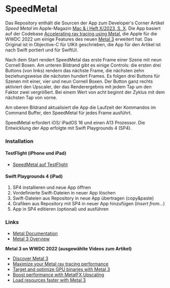 # SpeedMetal

Das Repository enthält die Sourcen der App zum Developer's Corner Artikel _Speed Metal_ im Apple-Magazin [Mac & i Heft X/2023, S. X](). Die App basiert auf der Codebase [Accelerating ray tracing using Metal](https://developer.apple.com/documentation/metal/metal_sample_code_library/accelerating_ray_tracing_using_metal), die Apple für die WWDC 2022 um einige Features des neuen [Metal 3](https://developer.apple.com/metal/) erweitert hat. Das Original ist in Objective-C für UIKit geschrieben, die App für den Artikel ist nach Swift portiert und für SwiftUI.

Nach dem Start rendert SpeedMetal das erste Frame einer Szene mit neun Cornell Boxen. Am unteren Bildrand gibt es einige Controls: die ersten drei Buttons (von links) rendern das nächste Frame, die nächsten zehn beziehungsweise die nächsten hundert Frames. Es folgen drei Buttons für Szenen mit einer, vier und neun Cornell Boxen. Der Button ganz rechts aktiviert den Upscaler, der das Renderergebnis mit jedem Tap um den Faktor zwei vergrößert. Bei einem Wert von acht beginnt der Zyklus mit dem nächsten Tap von vorne.

Am oberen Bildrand aktualisiert die App die Laufzeit der Kommandos im Command Buffer, den SpeedMetal für jedes Frame ausführt.

SpeedMetal erfordert iOS/ iPadOS 16 und einen A13 Prozessor. Die Entwicklung der App erfolgte mit Swift Playgrounds 4 (SP4).

### Installation

#### TestFlight (iPhone und iPad)
- [SpeedMetal auf TestFlight](https://testflight.apple.com/join/dgoPUBe9)

#### Swift Playgrounds 4 (iPad)
1. SP4 installieren und neue App öffnen
2. Vordefinierte Swift-Dateien in neuer App löschen
3. Swift-Dateien aus Repository in neue App übertragen (copy&paste)
4. Grafiken aus Repository mit SP4 in neuer App hinzufügen (_Insert from..._)
5. App in SP4 editieren (optional) und ausführen

### Links
- [Metal Documentation](https://developer.apple.com/documentation/metal)
- [Metal 3 Overview](https://developer.apple.com/metal/)

**Metal 3 on WWDC 2022 (ausgewählte Videos zum Artikel)**
- [Discover Metal 3](https://developer.apple.com/videos/play/wwdc2022/10066/)
- [Maximize your Metal ray tracing performance](https://developer.apple.com/videos/play/wwdc2022/10105/)
- [Target and optimize GPU binaries with Metal 3](https://developer.apple.com/videos/play/wwdc2022/10102/)
- [Boost performance with MetalFX Upscaling](https://developer.apple.com/videos/play/wwdc2022/10103/)
- [Load resources faster with Metal 3](https://developer.apple.com/videos/play/wwdc2022/10104/)
